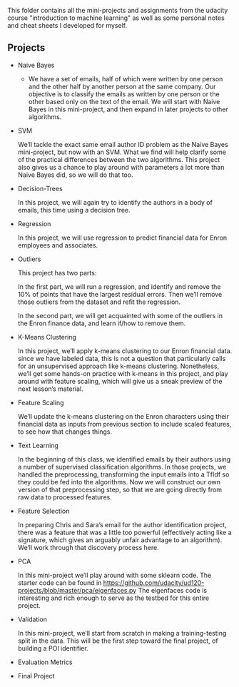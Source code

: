 This folder contains all the mini-projects and assignments from the udacity course 
"introduction to machine learning" as well as some personal notes and cheat sheets I developed for myself.

## Projects

  * Naive Bayes
  
    - We have a set of emails, half of which were written by one person 
    and the other half by another person at the same company. 
    Our objective is to classify the emails as written by one person 
    or the other based only on the text of the email. 
    We will start with Naive Bayes in this mini-project, 
    and then expand in later projects to other algorithms.
    
  * SVM
  
    We’ll tackle the exact same email author ID problem as the 
    Naive Bayes mini-project, but now with an SVM. 
    What we find will help clarify some of the practical differences 
    between the two algorithms. This project also gives us a chance 
    to play around with parameters a lot more than Naive Bayes did, 
    so we will do that too.
    
  * Decision-Trees
  
    In this project, we will again try to identify the authors 
    in a body of emails, this time using a decision tree.
    
  * Regression
  
    In this project, we will use regression to predict financial data 
    for Enron employees and associates. 
    
  * Outliers
  
    This project has two parts:
    
    In the first part, we will run a regression, and identify and 
    remove the 10% of points that have the largest residual errors. 
    Then we’ll remove those outliers from the dataset and refit the regression.
    
    In the second part, we will get acquainted with some of the outliers 
    in the Enron finance data, and learn if/how to remove them.
    
  * K-Means Clustering 
  
    In this project, we’ll apply k-means clustering to our Enron financial data.
    since we have labeled data, this is not a question that particularly calls 
    for an unsupervised approach like k-means clustering. 
    Nonetheless, we’ll get some hands-on practice with k-means in this project, 
    and play around with feature scaling, which will give us a sneak preview of 
    the next lesson’s material.
    
  * Feature Scaling 
  
    We’ll update the k-means clustering on the Enron characters using their 
    financial data as inputs from previous section to include scaled features, 
    to see how that changes things.
    
  * Text Learning 
  
    In the beginning of this class, we identified emails by their authors 
    using a number of supervised classification algorithms. In those projects, 
    we handled the preprocessing, transforming the input emails into a TfIdf 
    so they could be fed into the algorithms. Now we will construct our own 
    version of that preprocessing step, so that we are going directly from 
    raw data to processed features. 
    
  * Feature Selection
  
    In preparing Chris and Sara’s email for the author identification project, 
    there was a feature that was a little too powerful (effectively acting like a signature, 
    which gives an arguably unfair advantage to an algorithm). 
    We’ll work through that discovery process here.
    
  * PCA
  
    In this mini-project we’ll play around with some sklearn code. The starter code can be 
    found in https://github.com/udacity/ud120-projects/blob/master/pca/eigenfaces.py
    The eigenfaces code is interesting and rich enough to serve as the testbed for this entire project.
  
  * Validation 
  
    In this mini-project, we’ll start from scratch in making a training-testing split in the data. 
    This will be the first step toward the final project, of building a POI identifier.
    
  * Evaluation Metrics
  
  * Final Project

